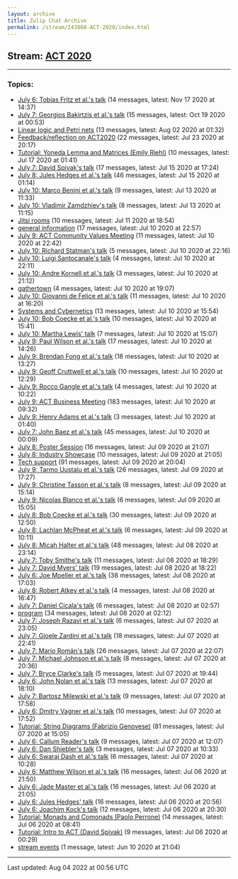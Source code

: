 ```yaml
---
layout: archive
title: Zulip Chat Archive
permalink: /stream/243068-ACT-2020/index.html
---
```


## Stream: [ACT 2020](https://mattecapu.github.io/ct-zulip-archive/stream/243068-ACT-2020/index.html)
---

### Topics:

* [July 6: Tobias Fritz et al.'s talk](topic/topic_July.206.3A.20Tobias.20Fritz.20et.20al.2E's.20talk.html) (14 messages, latest: Nov 17 2020 at 14:37)
* [July 7: Georgios Bakirtzis et al.'s talk](topic/topic_July.207.3A.20Georgios.20Bakirtzis.20et.20al.2E's.20talk.html) (15 messages, latest: Oct 19 2020 at 00:53)
* [Linear logic and Petri nets](topic/topic_Linear.20logic.20and.20Petri.20nets.html) (13 messages, latest: Aug 02 2020 at 01:32)
* [Feedback/reflection on ACT2020](topic/topic_Feedback.2Freflection.20on.20ACT2020.html) (22 messages, latest: Jul 23 2020 at 20:17)
* [Tutorial: Yoneda Lemma and Matrices (Emily Riehl)](topic/topic_Tutorial.3A.20Yoneda.20Lemma.20and.20Matrices.20(Emily.20Riehl).html) (10 messages, latest: Jul 17 2020 at 01:41)
* [July 7: David Spivak's talk](topic/topic_July.207.3A.20David.20Spivak's.20talk.html) (17 messages, latest: Jul 15 2020 at 17:24)
* [July 8: Jules Hedges et al.'s talk](topic/topic_July.208.3A.20Jules.20Hedges.20et.20al.2E's.20talk.html) (46 messages, latest: Jul 15 2020 at 01:14)
* [July 10: Marco Benini et al.'s talk](topic/topic_July.2010.3A.20Marco.20Benini.20et.20al.2E's.20talk.html) (9 messages, latest: Jul 13 2020 at 11:33)
* [July 10: Vladimir Zamdzhiev's talk](topic/topic_July.2010.3A.20Vladimir.20Zamdzhiev's.20talk.html) (8 messages, latest: Jul 13 2020 at 11:15)
* [Jitsi rooms](topic/topic_Jitsi.20rooms.html) (10 messages, latest: Jul 11 2020 at 18:54)
* [general information](topic/topic_general.20information.html) (17 messages, latest: Jul 10 2020 at 22:57)
* [July 9: ACT Community Values Meeting](topic/topic_July.209.3A.20ACT.20Community.20Values.20Meeting.html) (11 messages, latest: Jul 10 2020 at 22:42)
* [July 10: Richard Statman's talk](topic/topic_July.2010.3A.20Richard.20Statman's.20talk.html) (5 messages, latest: Jul 10 2020 at 22:16)
* [July 10: Luigi Santocanale's talk](topic/topic_July.2010.3A.20Luigi.20Santocanale's.20talk.html) (4 messages, latest: Jul 10 2020 at 22:11)
* [July 10: Andre Kornell et al.'s talk](topic/topic_July.2010.3A.20Andre.20Kornell.20et.20al.2E's.20talk.html) (3 messages, latest: Jul 10 2020 at 21:12)
* [gathertown](topic/topic_gathertown.html) (4 messages, latest: Jul 10 2020 at 19:07)
* [July 10: Giovanni de Felice et al.'s talk](topic/topic_July.2010.3A.20Giovanni.20de.20Felice.20et.20al.2E's.20talk.html) (11 messages, latest: Jul 10 2020 at 16:20)
* [Systems and Cybernetics](topic/topic_Systems.20and.20Cybernetics.html) (13 messages, latest: Jul 10 2020 at 15:54)
* [July 10: Bob Coecke et al.'s talk](topic/topic_July.2010.3A.20Bob.20Coecke.20et.20al.2E's.20talk.html) (10 messages, latest: Jul 10 2020 at 15:41)
* [July 10: Martha Lewis' talk](topic/topic_July.2010.3A.20Martha.20Lewis'.20talk.html) (7 messages, latest: Jul 10 2020 at 15:07)
* [July 9: Paul Wilson et al.'s talk](topic/topic_July.209.3A.20Paul.20Wilson.20et.20al.2E's.20talk.html) (17 messages, latest: Jul 10 2020 at 14:26)
* [July 9: Brendan Fong et al.'s talk](topic/topic_July.209.3A.20Brendan.20Fong.20et.20al.2E's.20talk.html) (18 messages, latest: Jul 10 2020 at 13:27)
* [July 9: Geoff Cruttwell et al.'s talk](topic/topic_July.209.3A.20Geoff.20Cruttwell.20et.20al.2E's.20talk.html) (10 messages, latest: Jul 10 2020 at 12:29)
* [July 9: Rocco Gangle et al.'s talk](topic/topic_July.209.3A.20Rocco.20Gangle.20et.20al.2E's.20talk.html) (4 messages, latest: Jul 10 2020 at 10:22)
* [July 9: ACT Business Meeting](topic/topic_July.209.3A.20ACT.20Business.20Meeting.html) (183 messages, latest: Jul 10 2020 at 09:32)
* [July 9: Henry Adams et al.'s talk](topic/topic_July.209.3A.20Henry.20Adams.20et.20al.2E's.20talk.html) (3 messages, latest: Jul 10 2020 at 01:40)
* [July 7: John Baez et al.'s talk](topic/topic_July.207.3A.20John.20Baez.20et.20al.2E's.20talk.html) (45 messages, latest: Jul 10 2020 at 00:09)
* [July 8: Poster Session](topic/topic_July.208.3A.20Poster.20Session.html) (16 messages, latest: Jul 09 2020 at 21:07)
* [July 8: Industry Showcase](topic/topic_July.208.3A.20Industry.20Showcase.html) (10 messages, latest: Jul 09 2020 at 21:05)
* [Tech support](topic/topic_Tech.20support.html) (91 messages, latest: Jul 09 2020 at 20:04)
* [July 9: Tarmo Uustalu et al.'s talk](topic/topic_July.209.3A.20Tarmo.20Uustalu.20et.20al.2E's.20talk.html) (26 messages, latest: Jul 09 2020 at 17:27)
* [July 9: Christine Tasson et al.'s talk](topic/topic_July.209.3A.20Christine.20Tasson.20et.20al.2E's.20talk.html) (8 messages, latest: Jul 09 2020 at 15:14)
* [July 9: Nicolas Blanco et al.'s talk](topic/topic_July.209.3A.20Nicolas.20Blanco.20et.20al.2E's.20talk.html) (6 messages, latest: Jul 09 2020 at 15:05)
* [July 8: Bob Coecke et al.'s talk](topic/topic_July.208.3A.20Bob.20Coecke.20et.20al.2E's.20talk.html) (30 messages, latest: Jul 09 2020 at 12:50)
* [July 8: Lachlan McPheat et al.'s talk](topic/topic_July.208.3A.20Lachlan.20McPheat.20et.20al.2E's.20talk.html) (6 messages, latest: Jul 09 2020 at 10:11)
* [July 8: Micah Halter et al.'s talk](topic/topic_July.208.3A.20Micah.20Halter.20et.20al.2E's.20talk.html) (48 messages, latest: Jul 08 2020 at 23:14)
* [July 7: Toby Smithe's talk](topic/topic_July.207.3A.20Toby.20Smithe's.20talk.html) (11 messages, latest: Jul 08 2020 at 18:29)
* [July 7: David Myers' talk](topic/topic_July.207.3A.20David.20Myers'.20talk.html) (19 messages, latest: Jul 08 2020 at 18:22)
* [July 6: Joe Moeller et al.'s talk](topic/topic_July.206.3A.20Joe.20Moeller.20et.20al.2E's.20talk.html) (38 messages, latest: Jul 08 2020 at 17:03)
* [July 8: Robert Atkey et al.'s talk](topic/topic_July.208.3A.20Robert.20Atkey.20et.20al.2E's.20talk.html) (4 messages, latest: Jul 08 2020 at 16:47)
* [July 7: Daniel Cicala's talk](topic/topic_July.207.3A.20Daniel.20Cicala's.20talk.html) (6 messages, latest: Jul 08 2020 at 02:57)
* [program](topic/topic_program.html) (34 messages, latest: Jul 08 2020 at 02:12)
* [July 7: Joseph Razavi et al.'s talk](topic/topic_July.207.3A.20Joseph.20Razavi.20et.20al.2E's.20talk.html) (6 messages, latest: Jul 07 2020 at 23:05)
* [July 7: Gioele Zardini et al.'s talk](topic/topic_July.207.3A.20Gioele.20Zardini.20et.20al.2E's.20talk.html) (18 messages, latest: Jul 07 2020 at 22:41)
* [July 7: Mario Román's talk](topic/topic_July.207.3A.20Mario.20Rom.C3.A1n's.20talk.html) (26 messages, latest: Jul 07 2020 at 22:07)
* [July 7: Michael Johnson et al.'s talk](topic/topic_July.207.3A.20Michael.20Johnson.20et.20al.2E's.20talk.html) (8 messages, latest: Jul 07 2020 at 20:36)
* [July 7: Bryce Clarke's talk](topic/topic_July.207.3A.20Bryce.20Clarke's.20talk.html) (5 messages, latest: Jul 07 2020 at 19:44)
* [July 6: John Nolan et al.'s talk](topic/topic_July.206.3A.20John.20Nolan.20et.20al.2E's.20talk.html) (13 messages, latest: Jul 07 2020 at 18:10)
* [July 7: Bartosz Milewski et al.'s talk](topic/topic_July.207.3A.20Bartosz.20Milewski.20et.20al.2E's.20talk.html) (9 messages, latest: Jul 07 2020 at 17:58)
* [July 6: Dmitry Vagner et al.'s talk](topic/topic_July.206.3A.20Dmitry.20Vagner.20et.20al.2E's.20talk.html) (10 messages, latest: Jul 07 2020 at 17:52)
* [Tutorial: String Diagrams (Fabrizio Genovese)](topic/topic_Tutorial.3A.20String.20Diagrams.20(Fabrizio.20Genovese).html) (81 messages, latest: Jul 07 2020 at 15:05)
* [July 6: Callum Reader's talk](topic/topic_July.206.3A.20Callum.20Reader's.20talk.html) (9 messages, latest: Jul 07 2020 at 12:07)
* [July 6: Dan Shiebler's talk](topic/topic_July.206.3A.20Dan.20Shiebler's.20talk.html) (3 messages, latest: Jul 07 2020 at 10:33)
* [July 6: Swaraj Dash et al.'s talk](topic/topic_July.206.3A.20Swaraj.20Dash.20et.20al.2E's.20talk.html) (6 messages, latest: Jul 07 2020 at 10:28)
* [July 6: Matthew Wilson et al.'s talk](topic/topic_July.206.3A.20Matthew.20Wilson.20et.20al.2E's.20talk.html) (16 messages, latest: Jul 06 2020 at 21:50)
* [July 6: Jade Master et al.'s talk](topic/topic_July.206.3A.20Jade.20Master.20et.20al.2E's.20talk.html) (16 messages, latest: Jul 06 2020 at 21:05)
* [July 6: Jules Hedges' talk](topic/topic_July.206.3A.20Jules.20Hedges'.20talk.html) (16 messages, latest: Jul 06 2020 at 20:56)
* [July 6: Joachim Kock's talk](topic/topic_July.206.3A.20Joachim.20Kock's.20talk.html) (12 messages, latest: Jul 06 2020 at 20:30)
* [Tutorial: Monads and Comonads (Paolo Perrone)](topic/topic_Tutorial.3A.20Monads.20and.20Comonads.20(Paolo.20Perrone).html) (14 messages, latest: Jul 06 2020 at 08:41)
* [Tutorial: Intro to ACT (David Spivak)](topic/topic_Tutorial.3A.20Intro.20to.20ACT.20(David.20Spivak).html) (9 messages, latest: Jul 06 2020 at 00:29)
* [stream events](topic/topic_stream.20events.html) (1 message, latest: Jun 10 2020 at 21:04)

<hr><p>Last updated: Aug 04 2022 at 00:56 UTC</p>